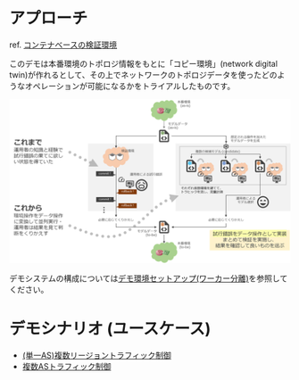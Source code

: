 # アプローチ

ref. [コンテナベースの検証環境](../../copy_to_emulated_env/doc/abstract.md)

このデモは本番環境のトポロジ情報をもとに「コピー環境」(network digital twin)が作れるとして、その上でネットワークのトポロジデータを使ったどのようなオペレーションが可能になるかをトライアルしたものです。

![process](./fig/process.png)

デモシステムの構成については[デモ環境セットアップ(ワーカー分離)](../../../doc/provision_workers.md)を参照してください。

# デモシナリオ (ユースケース)
* [(単一AS)複数リージョントラフィック制御](./doc/multi_region_te/introduction.md)
* [複数ASトラフィック制御](./doc/multi_src_as_te/introduction.md)
